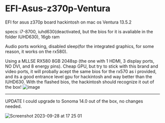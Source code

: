 # EFI-Asus-z370p-Ventura
EFI for asus z370p board hackintosh on mac os Ventura 13.5.2


specs: i7-8700, iuhd630(deactivated, but the bios for it is avaliable in the folder IUHD630), 16gb ram

Audio ports working, disabled sleep(for the integrated graphics, for some reason, it works on the rx580).


Using a MLLSE RX580 8GB 2048sp (the one with 1 HDMI, 3 display ports, NO DVI, and 8 energy pins). Cheap GPU, but try to stick with this brand and video ports, it will probally acept the same bios for the rx570 as i provided, and its a good entrance level gpu for hackintosh and way better than the IUHD630. With the flashed bios, the hackintosh should recognize it out of the box!
![image](https://github.com/ThePaladini/EFI-Asus-z370p-Ventura/assets/82978181/14373644-0796-49b8-9fc9-e71f8a12a113)

__________________________________________________________________

UPDATE
I could upgrade to Sonoma 14.0 out of the box, no changes needed.

![Screenshot 2023-09-28 at 17 25 01](https://github.com/ThePaladini/EFI-Asus-z370p-Ventura/assets/82978181/f4ef04b8-406a-41a3-ac1c-9d6027cca5fe)

